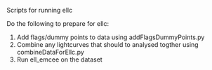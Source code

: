 Scripts for running ellc

Do the following to prepare for ellc:
   1. Add flags/dummy points to data using addFlagsDummyPoints.py
   1. Combine any lightcurves that should to analysed togther using combineDataForEllc.py
   1. Run ell\_emcee on the dataset

